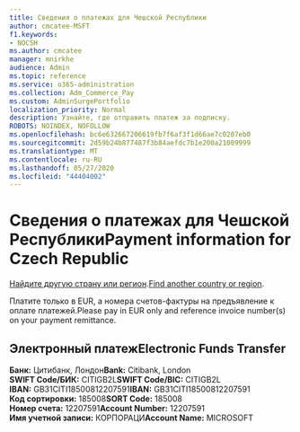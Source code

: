 ```yaml
---
title: Сведения о платежах для Чешской Республики
author: cmcatee-MSFT
f1.keywords:
- NOCSH
ms.author: cmcatee
manager: mnirkhe
audience: Admin
ms.topic: reference
ms.service: o365-administration
ms.collection: Adm_Commerce_Pay
ms.custom: AdminSurgePortfolio
localization_priority: Normal
description: Узнайте, где отправить платеж за подписку.
ROBOTS: NOINDEX, NOFOLLOW
ms.openlocfilehash: bc6e632667206619fb7f6af3f1d66ae7c0207eb0
ms.sourcegitcommit: 2d59b24b877487f3b84aefdc7b1e200a21009999
ms.translationtype: MT
ms.contentlocale: ru-RU
ms.lasthandoff: 05/27/2020
ms.locfileid: "44404002"
---
```

# <a name="payment-information-for-czech-republic"></a><span data-ttu-id="872b1-103">Сведения о платежах для Чешской Республики</span><span class="sxs-lookup"><span data-stu-id="872b1-103">Payment information for Czech Republic</span></span>

<span data-ttu-id="872b1-104">[Найдите другую страну или регион](../billing-and-payments/pay-for-your-subscription.md).</span><span class="sxs-lookup"><span data-stu-id="872b1-104">[Find another country or region](../billing-and-payments/pay-for-your-subscription.md).</span></span>

<span data-ttu-id="872b1-105">Платите только в EUR, а номера счетов-фактуры на предъявление к оплате платежей.</span><span class="sxs-lookup"><span data-stu-id="872b1-105">Please pay in EUR only and reference invoice number(s) on your payment remittance.</span></span>

## <a name="electronic-funds-transfer"></a><span data-ttu-id="872b1-106">Электронный платеж</span><span class="sxs-lookup"><span data-stu-id="872b1-106">Electronic Funds Transfer</span></span>

<span data-ttu-id="872b1-107">**Банк:** Цитибанк, Лондон</span><span class="sxs-lookup"><span data-stu-id="872b1-107">**Bank:** Citibank, London</span></span>  
<span data-ttu-id="872b1-108">**SWIFT Code/БИК:** CITIGB2L</span><span class="sxs-lookup"><span data-stu-id="872b1-108">**SWIFT Code/BIC:** CITIGB2L</span></span>  
<span data-ttu-id="872b1-109">**IBAN:** GB31CITI18500812207591</span><span class="sxs-lookup"><span data-stu-id="872b1-109">**IBAN:** GB31CITI18500812207591</span></span>  
<span data-ttu-id="872b1-110">**Код сортировки:** 185008</span><span class="sxs-lookup"><span data-stu-id="872b1-110">**SORT Code:** 185008</span></span>  
<span data-ttu-id="872b1-111">**Номер счета:** 12207591</span><span class="sxs-lookup"><span data-stu-id="872b1-111">**Account Number:** 12207591</span></span>  
<span data-ttu-id="872b1-112">**Имя учетной записи:** КОРПОРАЦИ</span><span class="sxs-lookup"><span data-stu-id="872b1-112">**Account Name:** MICROSOFT</span></span>  